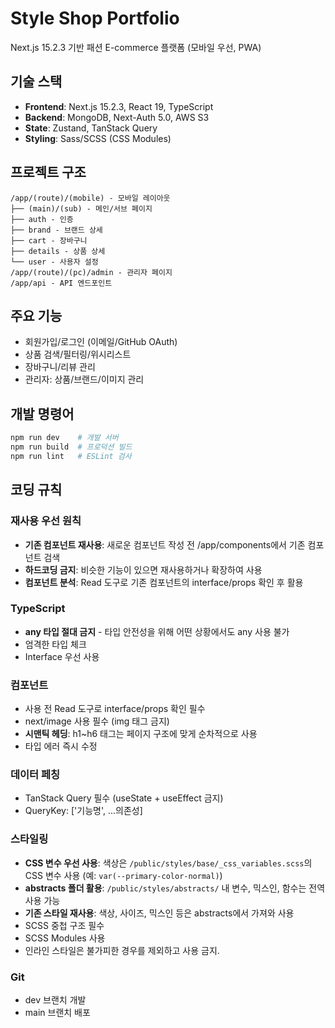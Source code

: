 # Style Shop Portfolio

Next.js 15.2.3 기반 패션 E-commerce 플랫폼 (모바일 우선, PWA)

## 기술 스택

- **Frontend**: Next.js 15.2.3, React 19, TypeScript
- **Backend**: MongoDB, Next-Auth 5.0, AWS S3
- **State**: Zustand, TanStack Query
- **Styling**: Sass/SCSS (CSS Modules)

## 프로젝트 구조

```
/app/(route)/(mobile) - 모바일 레이아웃
├── (main)/(sub) - 메인/서브 페이지
├── auth - 인증
├── brand - 브랜드 상세
├── cart - 장바구니
├── details - 상품 상세
└── user - 사용자 설정
/app/(route)/(pc)/admin - 관리자 페이지
/app/api - API 엔드포인트
```

## 주요 기능

- 회원가입/로그인 (이메일/GitHub OAuth)
- 상품 검색/필터링/위시리스트
- 장바구니/리뷰 관리
- 관리자: 상품/브랜드/이미지 관리

## 개발 명령어

```bash
npm run dev    # 개발 서버
npm run build  # 프로덕션 빌드
npm run lint   # ESLint 검사
```

## 코딩 규칙

### 재사용 우선 원칙

- **기존 컴포넌트 재사용**: 새로운 컴포넌트 작성 전 /app/components에서 기존 컴포넌트 검색
- **하드코딩 금지**: 비슷한 기능이 있으면 재사용하거나 확장하여 사용
- **컴포넌트 분석**: Read 도구로 기존 컴포넌트의 interface/props 확인 후 활용

### TypeScript

- **any 타입 절대 금지** - 타입 안전성을 위해 어떤 상황에서도 any 사용 불가
- 엄격한 타입 체크
- Interface 우선 사용

### 컴포넌트

- 사용 전 Read 도구로 interface/props 확인 필수
- next/image 사용 필수 (img 태그 금지)
- **시맨틱 헤딩**: h1~h6 태그는 페이지 구조에 맞게 순차적으로 사용
- 타입 에러 즉시 수정

### 데이터 페칭

- TanStack Query 필수 (useState + useEffect 금지)
- QueryKey: ['기능명', ...의존성]

### 스타일링

- **CSS 변수 우선 사용**: 색상은 `/public/styles/base/_css_variables.scss`의 CSS 변수 사용 (예: `var(--primary-color-normal)`)
- **abstracts 폴더 활용**: `/public/styles/abstracts/` 내 변수, 믹스인, 함수는 전역 사용 가능
- **기존 스타일 재사용**: 색상, 사이즈, 믹스인 등은 abstracts에서 가져와 사용
- SCSS 중첩 구조 필수
- SCSS Modules 사용
- 인라인 스타일은 불가피한 경우를 제외하고 사용 금지.

### Git

- dev 브랜치 개발
- main 브랜치 배포
